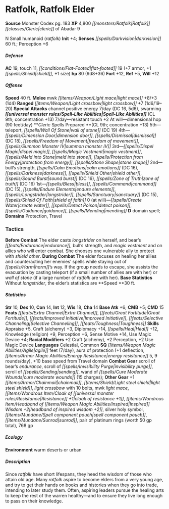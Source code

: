 ﻿---
cssclass: [monsters]
title1: Ratfolk, Ratfolk Elder
title2: Ratfolk Elder
CR: 8
sources:
- name: Monster Codex
  page: 183
  link: http://paizo.com/products/btpy9926?Pathfinder-Roleplaying-Game-Monster-Codex
XP: 4800
race: Ratfolk
classes:
- cleric of Abadar 9
alignment: N
size: Small
type: humanoid
subtypes:
- ratfolk
initiative:
  bonus: 4
senses:
  darkvision: 60
AC:
  AC: 19
  touch: 11
  flat_footed: 19
  components:
    armor: 7
    shield: 1
    size: 1
HP:
  HP: 80
  long: 9d8+36
saves:
  fort: 12
  ref: 5
  will: 12
speeds:
  base: 40
attacks:
  melee:
  - - text: mwk light mace +8/+3 (1d4)
      entries:
      - - damage: 1d4
      attack: mwk light mace
      bonus:
      - 8
      - 3
  ranged:
  - - text: light crossbow +7 (1d6/19-20)
      entries:
      - - damage: 1d6
          crit_range: 19-20
      attack: light crossbow
      bonus:
      - 7
  special:
  - channel positive energy 7/day (DC 16, 5d6)
  - swarming
spell_like_abilities:
  entries:
  - name: resistant touch +2
    source: default
    freq: 7/day
  - name: dimensional hop
    source: default
    freq: At will
    other: 90 feet/day
  sources:
  - name: default
    CL: 9
    concentration: 13
spells:
  entries:
  - is_domain_spell: true
    name: teleport
    source: Cleric
    level: 5
  - name: wall of stone
    source: Cleric
    level: 5
    DC: 19
  - is_domain_spell: true
    name: dimension door
    source: Cleric
    level: 4
  - name: dismissal
    source: Cleric
    level: 4
    DC: 18
  - name: freedom of movement
    source: Cleric
    level: 4
  - name: summon monster IV
    source: Cleric
    level: 4
  - name: dispel magic
    source: Cleric
    level: 3
  - name: magic vestment
    source: Cleric
    level: 3
  - name: meld into stone
    source: Cleric
    level: 3
  - is_domain_spell: true
    name: protection from energy
    source: Cleric
    level: 3
  - name: stone shape
    source: Cleric
    level: 3
  - name: bull's strength
    source: Cleric
    level: 2
  - name: calm emotions
    source: Cleric
    level: 2
    DC: 16
  - name: darkness
    source: Cleric
    level: 2
  - is_domain_spell: true
    name: shield other
    source: Cleric
    level: 2
  - name: sound burst
    source: Cleric
    level: 2
    DC: 16
  - name: zone of truth
    source: Cleric
    level: 2
    DC: 16
  - name: bless
    source: Cleric
    level: 1
  - name: command
    source: Cleric
    level: 1
    DC: 15
  - name: endure elements
    source: Cleric
    level: 1
  - is_domain_spell: true
    name: longstrider
    source: Cleric
    level: 1
  - name: sanctuary
    source: Cleric
    level: 1
    DC: 15
  - name: shield of faith
    source: Cleric
    level: 1
  - name: create water
    source: Cleric
    level: 0
  - name: detect poison
    source: Cleric
    level: 0
  - name: guidance
    source: Cleric
    level: 0
  - name: mending
    source: Cleric
    level: 0
  sources:
  - name: Cleric
    type: prepared
    CL: 9
    concentration: 13
    slots:
      0: at-will
    domains:
    - protection
    - travel
tactics:
  Before Combat: The elder casts longstrider on herself, and bear's endurance, bull's
    strength, and magic vestment and on allies who will enter combat. She chooses
    one vulnerable ally to protect with shield other.
  During Combat: The elder focuses on healing her allies and counteracting her enemies'
    spells while staying out of harm's way. If the group needs to escape, she assists
    the evacuation by casting teleport (if a small number of allies are with her)
    or wall of stone (if a large number of ratfolk are with her).
  Base Statistics: Without longstrider, the elder's statistics are Speed 30 ft.
ability_scores:
  STR: 10
  DEX: 10
  CON: 14
  INT: 12
  WIS: 18
  CHA: 14
BAB: 6
CMB: 5
CMD: 15
feats:
- name: Extra Channel
- name: Great Fortitude
- name: Improved Initiative
- name: Selective Channeling
- name: Toughness
skills:
  Appraise: 5
  Craft (alchemy): 3
  Diplomacy: 14
  Heal: 12
  Knowledge (religion): 9
  Perception: 6
  Sense Motive: 14
  Use Magic Device: 4
  _racial_mods:
    Craft (alchemy):
      _: 2
    Perception:
      _: 2
    Use Magic Device:
      _: 2
languages:
- Celestial
- Common
special_qualities:
- agile feet (7/day)
- aura of protection (+1 deflection, energy resistance 5, 9 rounds/day)
- +10 base speed from Travel domain
gear:
  combat:
  - scroll of bear's endurance
  - scroll of invisibility purge
  - scroll of sending
  - wand of cure moderate wounds (15 charges)
  other:
  - +1 chainmail
  - light steel shield
  - light crossbow with 10 bolts
  - mwk light mace
  - cloak of resistance +1
  - headband of inspired wisdom +2
  - silver holy symbol
  - spell component pouch
  - sunrod
  - pair of platinum rings (worth 50 gp total)
  - 768 gp
ecology:
  environment: warm deserts or urban
desc_long: Since ratfolk have short lifespans, they heed the wisdom of those who attain
  old age. Many ratfolk aspire to become elders from a very young age, and try to
  get their hands on books and histories when they go into trade, intending to later
  study them. Often, aspiring leaders pursue the healing arts to keep the rest of
  the warren healthy-and to ensure they live long enough to pass on their knowledge.

---

# Ratfolk, Ratfolk Elder

**Source** Monster Codex pg. 183
**XP** 4,800
_[[monsters/Ratfolk|Ratfolk]]_ _[[classes/Cleric|cleric]]_ of Abadar 9

N Small humanoid (_ratfolk_)
**Init** +4; **Senses** _[[spells/Darkvision|darkvision]]_ 60 ft.; Perception +6

##### Defense

**AC** 19, touch 11, _[[conditions/Flat-Footed|flat-footed]]_ 19 (+7 armor, +1 _[[spells/Shield|shield]]_, +1 size)
**hp** 80 (9d8+36)
**Fort** +12, **Ref** +5, **Will** +12

##### Offense
**Speed** 40 ft.
**Melee** mwk _[[items/Weapon/Light mace|light mace]]_ +8/+3 (1d4)
**Ranged** _[[items/Weapon/Light crossbow|light crossbow]]_ +7 (1d6/19–20)
**Special Attacks** channel positive energy 7/day (DC 16, 5d6), swarming
**_[[universal monster rules/Spell-Like Abilities|Spell-Like Abilities]]_** (CL 9th; concentration +13)
7/day—resistant touch +2
At will—dimensional hop (90 feet/day)
**_Cleric_ Spells Prepared **(CL 9th; concentration +13)
5th—teleport, _[[spells/Wall Of Stone|wall of stone]]_ (DC 19)
4th—_[[spells/Dimension Door|dimension door]]_, _[[spells/Dismissal|dismissal]]_ (DC 18), _[[spells/Freedom of Movement|freedom of movement]]_, _[[spells/Summon Monster IV|summon monster IV]]_
3rd—_[[spells/Dispel Magic|dispel magic]]_, _[[spells/Magic Vestment|magic vestment]]_, _[[spells/Meld into Stone|meld into stone]]_, _[[spells/Protection from Energy|protection from energy]]_, _[[spells/Stone Shape|stone shape]]_
2nd—bull’s strength, _[[spells/Calm Emotions|calm emotions]]_ (DC 16), _[[spells/Darkness|darkness]]_, _[[spells/Shield Other|shield other]]_, _[[spells/Sound Burst|sound burst]]_ (DC 16), _[[spells/Zone of Truth|zone of truth]]_ (DC 16)
1st—_[[spells/Bless|bless]]_, _[[spells/Command|command]]_ (DC 15), _[[spells/Endure Elements|endure elements]]_, _[[spells/Longstrider|longstrider]]_, _[[spells/Sanctuary|sanctuary]]_ (DC 15), _[[spells/Shield Of Faith|shield of faith]]_
0 (at will)—_[[spells/Create Water|create water]]_, _[[spells/Detect Poison|detect poison]]_, _[[spells/Guidance|guidance]]_, _[[spells/Mending|mending]]_
**D** domain spell; **Domains** Protection, Travel

### Tactics

**Before Combat** The elder casts _longstrider_ on herself, and bear’s _[[feats/Endurance|endurance]]_, bull’s strength, and _magic vestment_ and on allies who will enter combat. She chooses one vulnerable ally to protect with _shield other_.
 **During Combat** The elder focuses on healing her allies and counteracting her enemies’ spells while staying out of _[[spells/Harm|harm]]_’s way. If the group needs to escape, she assists the evacuation by casting teleport (if a small number of allies are with her) or _wall of stone_ (if a large number of _ratfolk_ are with her).
 **Base Statistics** Without _longstrider_, the elder’s statistics are **Speed **30 ft.

##### Statistics
**Str** 10, **Dex** 10, **Con** 14, **Int** 12, **Wis** 18, **Cha** 14
**Base Atk** +6; **CMB** +5; **CMD** 15
**Feats** _[[feats/Extra Channel|Extra Channel]]_, _[[feats/Great Fortitude|Great Fortitude]]_, _[[feats/Improved Initiative|Improved Initiative]]_, _[[feats/Selective Channeling|Selective Channeling]]_, _[[feats/Toughness|Toughness]]_
**Skills** Appraise +5, Craft (alchemy) +3, Diplomacy +14, _[[spells/Heal|Heal]]_ +12, Knowledge (religion) +9, Perception +6, Sense Motive +14, Use Magic Device +4; **Racial Modifiers** +2 Craft (alchemy), +2 Perception, +2 Use Magic Device
**Languages** Celestial, Common
**SQ** _[[items/Weapon Magic Abilities/Agile|agile]]_ feet (7/day), aura of protection (+1 deflection, _[[items/Armor Magic Abilities/Energy Resistance|energy resistance]]_ 5, 9 rounds/day), +10 base speed from Travel domain
**Combat Gear** scroll of bear’s _endurance_, scroll of _[[spells/Invisibility Purge|invisibility purge]]_, scroll of _[[spells/Sending|sending]]_, wand of _[[spells/Cure Moderate Wounds|cure moderate wounds]]_ (15 charges); **Other Gear** +1 _[[items/Armor/Chainmail|chainmail]]_, _[[items/Shield/Light steel shield|light steel shield]]_, _light crossbow_ with 10 bolts, mwk _light mace_, _[[items/Wondrous Item/Cloak of _[[universal monster rules/Resistance|Resistance]]_ +1|cloak of _resistance_ +1]]_, _[[items/Wondrous Item/Headband of _[[items/Weapon Magic Abilities/Inspired|Inspired]]_ Wisdom +2|headband of _inspired_ wisdom +2]]_, silver holy symbol, _[[items/Mundane/Spell component pouch|spell component pouch]]_, _[[items/Mundane/Sunrod|sunrod]]_, pair of platinum rings (worth 50 gp total), 768 gp

##### Ecology

**Environment** warm deserts or urban

##### Description

Since _ratfolk_ have short lifespans, they heed the wisdom of those who attain old age. Many _ratfolk_ aspire to become elders from a very young age, and try to get their hands on books and histories when they go into trade, intending to later study them. Often, aspiring leaders pursue the healing arts to keep the rest of the warren healthy—and to ensure they live long enough to pass on their knowledge.